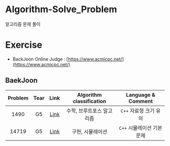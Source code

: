 # Algorithm-Solve_Problem  
알고리즘 문제 풀이
# Exercise 
* BackJoon Online Judge : [https://www.acmicpc.net/](https://www.acmicpc.net/)
## BaekJoon
|Problem|Tear|Link|Algorithm classification|Language & Comment|
|:--:|:--:|:--:|:--:|:--:|  
|1490|G5|[Link](https://www.acmicpc.net/problem/1490)|수학, 브루트포스 알고리즘|`C++` 자료형 크기 유의|
|14719|G5|[Link](https://www.acmicpc.net/problem/14719)|구현, 시뮬레이션|`C++` 시뮬레이션 기본 문제|